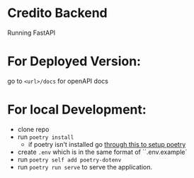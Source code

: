 # Credito Backend

Running FastAPI

# For Deployed Version:
go to `<url>/docs` for openAPI docs

# For local Development:
- clone repo
- run `poetry install`
    - if poetry isn't installed go [through this to setup poetry](https://python-poetry.org/docs/)
- create `.env` which is in the same format of ``.env.example`
- run `poetry self add poetry-dotenv`
- run `poetry run serve` to serve the application.
